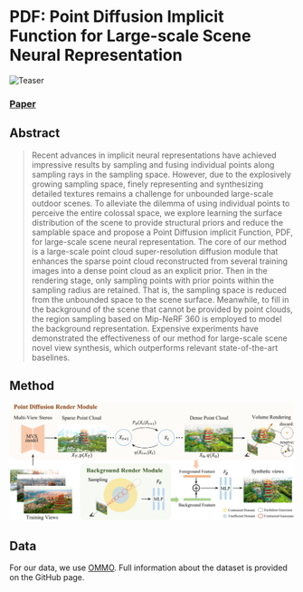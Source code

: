 # PDF: Point Diffusion Implicit Function for Large-scale Scene Neural Representation

![Teaser](figure/experiments.png)
### [Paper](https://arxiv.org/abs/2311.01773)


## Abstract

>Recent advances in implicit neural representations have achieved impressive results by sampling and fusing individual points along sampling rays in the sampling space. However, due to the explosively growing sampling space, finely representing and synthesizing detailed textures remains a challenge for unbounded large-scale outdoor scenes. To alleviate the dilemma of using individual points to perceive the entire colossal space, we explore learning the surface distribution of the scene to provide structural priors and reduce the samplable space and propose a Point Diffusion implicit Function, PDF, for large-scale scene neural representation. The core of our method is a large-scale point cloud super-resolution diffusion module that enhances the sparse point cloud reconstructed from several training images into a dense point cloud as an explicit prior. Then in the rendering stage, only sampling points with prior points within the sampling radius are retained. That is, the sampling space is reduced from the unbounded space to the scene surface. Meanwhile, to fill in the background of the scene that cannot be provided by point clouds, the region sampling based on Mip-NeRF 360 is employed to model the background representation. Expensive experiments have demonstrated the effectiveness of our method for large-scale scene novel view synthesis, which outperforms relevant state-of-the-art baselines.
>


## Method

<img src=figure/pipeline.png>


## Data

For our data, we use [OMMO](https://ommo.luchongshan.com/). Full information about the dataset is provided on the GitHub page.
